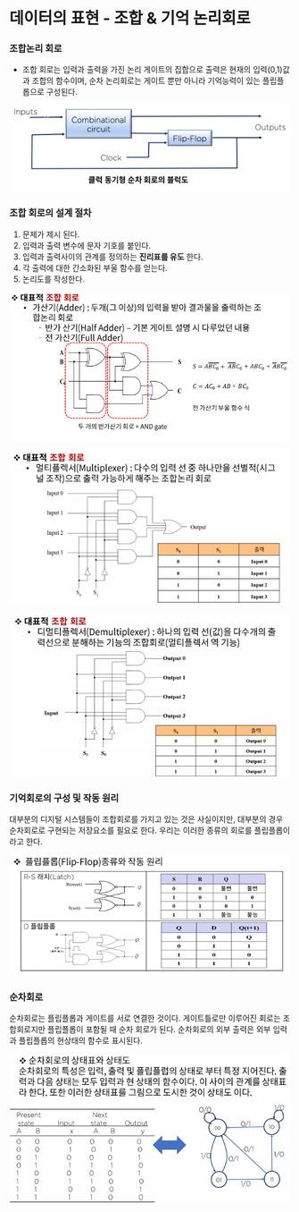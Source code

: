 # 데이터의 표현 - 조합 & 기억 논리회로



### 조합논리 회로

- 조합 회로는 입력과 출력을 가진 논리 게이트의 집합으로 출력은 현재의 입력(0,1)값과 조합의 함수이며, 순차 논리회로는 게이트 뿐만 아니라 기억능력이 있는 플립플롭으로 구성된다.

![img](../image/컴퓨터구조/ca_image10.png)

### 조합 회로의 설계 절차

1. 문제가 제시 된다.
2. 입력과 출력 변수에 문자 기호를 붙인다.
3. 입력과 출력사이의 관계를 정의하는 **진리표를 유도** 한다.
4. 각 출력에 대한 간소화된 부울 함수를 얻는다.
5. 논리도를 작성한다.



![img](../image/컴퓨터구조/ca_image12.png)

![img](../image/컴퓨터구조/ca_image11.png)

![img](../image/컴퓨터구조/ca_image13.png)

### 기억회로의 구성 및 작동 원리

대부분의 디지털 시스템들이 조합회로를 가지고 있는 것은 사실이지만, 대부분의 경우 순차회로로 구현되는 저장요소를 필요로 한다. 우리는 이러한 종류의 회로를 플립플롭이라고 한다.

![img](../image/컴퓨터구조/ca_image14.png)

### 순차회로

순차회로는 플립플롭과 게이트를 서로 연결한 것이다. 게이트틀로만 이루어진 회로는 조합회로지만 플립플롭이 포함될 때 순차 회로가 된다. 순차회로의 외부 출력은 외부 입력과 플립플롭의 현상태의 함수로 표시된다.

![img](../image/컴퓨터구조/ca_image15.png)





